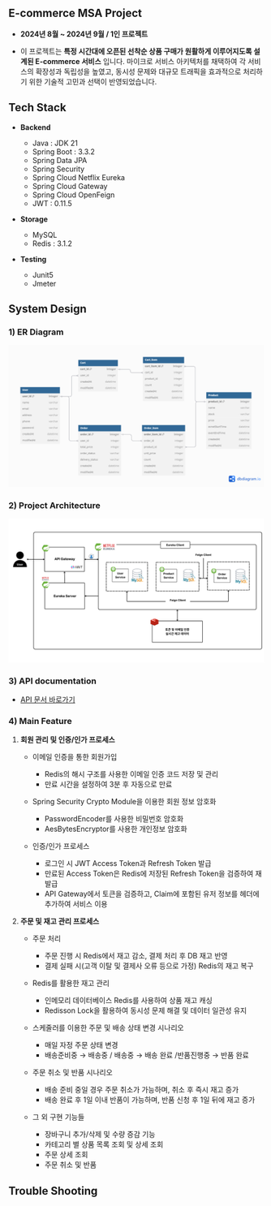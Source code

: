 <!-- ABOUT THE PROJECT -->

##  E-commerce MSA Project


* **2024년 8월 ~ 2024년 9월 / 1인 프로젝트**

- 이 프로젝트는 **특정 시간대에 오픈된 선착순 상품 구매가 원활하게 이루어지도록 설계된 E-commerce 서비스** 입니다. 마이크로 서비스 아키텍처를 채택하여 각 서비스의 확장성과 독립성을 높였고, 동시성 문제와 대규모 트래픽을 효과적으로 처리하기 위한 기술적 고민과 선택이 반영되었습니다.

## Tech Stack

- **Backend**
	- Java : JDK 21
	-  Spring Boot : 3.3.2
	-  Spring Data JPA
	-  Spring Security
	-  Spring Cloud Netflix  Eureka
	-  Spring Cloud Gateway
	-  Spring Cloud OpenFeign
	-  JWT : 0.11.5

- **Storage**
	-   MySQL
	-   Redis : 3.1.2
- **Testing**
	- Junit5
	- Jmeter


##  System Design

### 1)  ER Diagram
![image](img/erd.png)


### 2) Project Architecture
![image](img/architecture.png)


### 3) API documentation

- [API 문서 바로가기](https://documenter.getpostman.com/view/36704792/2sAXjRVpGJ)

### 4) Main Feature

1.  **회원 관리 및 인증/인가 프로세스**

	- 이메일 인증을 통한 회원가입
		- Redis의 해시 구조를 사용한 이메일 인증 코드 저장 및 관리
		- 만료 시간을 설정하여 3분 후 자동으로 만료

	- Spring Security Crypto Module을 이용한 회원 정보 암호화
		- PasswordEncoder를 사용한 비밀번호 암호화
		- AesBytesEncryptor를 사용한 개인정보 암호화

	- 인증/인가 프로세스
		- 로그인 시 JWT Access Token과 Refresh Token 발급
		- 만료된 Access Token은 Redis에 저장된 Refresh Token을 검증하여 재발급
		- API Gateway에서 토큰을 검증하고, Claim에 포함된 유저 정보를 헤더에 추가하여 서비스 이용

2.  **주문 및 재고 관리 프로세스**

	- 주문 처리
		- 주문 진행 시 Redis에서 재고 감소, 결제 처리 후 DB 재고 반영
		- 결제 실패 시(고객 이탈 및 결제사 오류 등으로 가정) Redis의 재고 복구

	- Redis를 활용한 재고 관리
		- 인메모리 데이터베이스 Redis를 사용하여 상품 재고 캐싱
		- Redisson Lock을 활용하여 동시성 문제 해결 및 데이터 일관성 유지

	-  스케줄러를 이용한 주문 및 배송 상태 변경 시나리오
		- 매일 자정 주문 상태 변경
		- 배송준비중 → 배송중 / 배송중 → 배송 완료 /반품진행중 → 반품 완료

	-  주문 취소 및 반품 시나리오
		- 배송 준비 중일 경우 주문 취소가 가능하며, 취소 후 즉시 재고 증가
		- 배송 완료 후 1일 이내 반품이 가능하며, 반품 신청 후 1일 뒤에 재고 증가

	- 그 외 구현 기능들
		- 장바구니 추가/삭제 및 수량 증감 기능
		- 카테고리 별 상품 목록 조회 및 상세 조회
		- 주문 상세 조회
		- 주문 취소 및 반품

## Trouble Shooting
